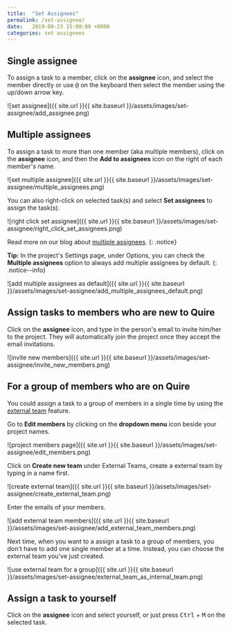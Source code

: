 ```yaml
---
title:  "Set Assignees"
permalink: /set-assignee/
date:   2019-08-23 15:00:00 +0800
categories: set assignees
---
```

## Single assignee

To assign a task to a member, click on the **assignee** icon, and select the member directly or use <kbd>@</kbd> on the keyboard then select the member using the up/down arrow key.

![set assignee]({{ site.url }}{{ site.baseurl }}/assets/images/set-assignee/add_assignee.png)


## Multiple assignees
To assign a task to more than one member (aka multiple members), click on the **assignee** icon, and then the **Add to assignees** icon on the right of each member's name.

![set multiple assignee]({{ site.url }}{{ site.baseurl }}/assets/images/set-assignee/multiple_assignees.png)

You can also right-click on selected task(s) and select **Set assignees** to assign the task(s).

![right click set assignee]({{ site.url }}{{ site.baseurl }}/assets/images/set-assignee/right_click_set_assignees.png)


Read more on our blog about [multiple assignees](https://quire.io/blog/p/Time-to-break-the-myth-of-Multiple-Assignees-in-Task-Management.html).
{: .notice}


**Tip:** In the project's Settings page, under Options, you can check the **Multiple assignees** option to always add multiple assignees by default.
{: .notice--info}

![add multiple assignees as default]({{ site.url }}{{ site.baseurl }}/assets/images/set-assignee/add_multiple_assignees_default.png)

## Assign tasks to members who are new to Quire

Click on the **assignee** icon, and type in the person's email to invite him/her to the project. They will automatically join the project once they accept the email invitations. 

![invite new members]({{ site.url }}{{ site.baseurl }}/assets/images/set-assignee/invite_new_members.png)


## For a group of members who are on Quire

You could assign a task to a group of members in a single time by using the [external team](/guide/external-team/) feature.

Go to **Edit members** by clicking on the **dropdown menu** icon beside your project names. 

![project members page]({{ site.url }}{{ site.baseurl }}/assets/images/set-assignee/edit_members.png)

Click on **Create new team** under External Teams, create a external team by typing in a name first.

![create external team]({{ site.url }}{{ site.baseurl }}/assets/images/set-assignee/create_external_team.png)

Enter the emails of your members.

![add external team members]({{ site.url }}{{ site.baseurl }}/assets/images/set-assignee/add_external_team_members.png)

Next time, when you want to a assign a task to a group of members, you don't have to add one single member at a time. Instead, you can choose the external team you've just created. 

![use external team for a group]({{ site.url }}{{ site.baseurl }}/assets/images/set-assignee/external_team_as_internal_team.png)

## Assign a task to yourself

Click on the **assignee** icon and select yourself, or just press <kbd>Ctrl</kbd> + <kbd>M</kbd> on the selected task.

